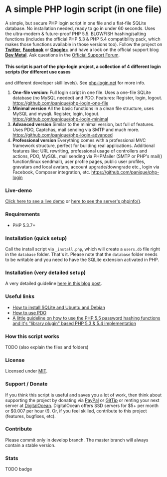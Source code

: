 # A simple PHP login script (in one file)

A simple, but secure PHP login script in one file and a flat-file SQLite database.
No installation needed, ready to go in under 60 seconds. Uses the ultra-modern & future-proof PHP 5.5.
BLOWFISH hashing/salting functions (includes the official PHP 5.3 & PHP 5.4 compatibility pack, which makes those
functions available in those versions too). Follow the project on **[Twitter](https://twitter.com/simplephplogin)**,
**[Facebook](https://www.facebook.com/pages/PHP-Login-Script/461306677235868)** or
**[Google+](https://plus.google.com/104110071861201951660)** and have a look on the official support blog
**[Dev Metal](http://www.dev-metal.com)**. Ask questions in the [Official Support Forum](http://109.75.177.79/forum/).

#### This script is part of the php-login project, a collection of 4 different login scripts (for different use cases
and different developer skill levels). See [php-login.net](http://www.php-login.net) for more info.

1. **One-file version:** Full login script in one file. Uses a one-file SQLite database (no MySQL needed) and PDO.
   Features: Register, login, logout.
   https://github.com/panique/php-login-one-file
2. **Minimal version** All the basic functions in a clean file structure, uses MySQL and mysqli.
   Register, login, logout.
   https://github.com/panique/php-login-minimal
3. **Advanced version** Similar to the minimal version, but full of features.
   Uses PDO, Captchas, mail sending via SMTP and much more.
   https://github.com/panique/php-login-advanced
3. **Professional version** Everything comes with a professional MVC framework structure, perfect for building
   real applications. Additional features like: URL rewriting, professional usage of controllers and actions, PDO, MySQL,
   mail sending via PHPMailer (SMTP or PHP's mail() function/linux sendmail), user profile pages, public user profiles,
   gravatars and local avatars, account upgrade/downgrade etc., login via Facebook, Composer integration, etc.
   https://github.com/panique/php-login

### Live-demo

[Click here to see a live demo](http://php-login.net/demo1.html) or [here to see the server's phpinfo()](http://109.75.177.79:80/).

### Requirements

- PHP 5.3.7+

### Installation (quick setup)

Call the install script via `_install.php`, which will create a `users.db` file right in the `database` folder. That's it.
Please note that the `database` folder needs to be writable and you need to have the SQLite extension activated in PHP.

### Installation (very detailed setup)

A very detailed guideline [here in this blog post](http://www.dev-metal.com/how-to-install-php-login-nets-0-one-file-login-script-on-ubuntu/).

### Useful links

- [How to install SQLite and Ubuntu and Debian](http://www.dev-metal.com/how-to-install-sqlite-driver-for-php-in-ubuntu-debian/)
- [How to use PDO](http://wiki.hashphp.org/PDO_Tutorial_for_MySQL_Developers)
- [A little guideline on how to use the PHP 5.5 password hashing functions and it's "library plugin" based PHP 5.3 & 5.4 implementation](http://www.dev-metal.com/use-php-5-5-password-hashing-functions/)

### How this script works

TODO (also explain the files and folders)

### License

Licensed under [MIT](http://www.opensource.org/licenses/mit-license.php).

### Support / Donate

If you think this script is useful and saves you a lot of work, then think about supporting the project by donating via
[PayPal](https://www.paypal.com/cgi-bin/webscr?cmd=_s-xclick&hosted_button_id=P5YLUK4MW3LDG)
or [GitTip](https://www.gittip.com/Panique/) or renting your next server at
[DigitalOcean](https://www.digitalocean.com/?refcode=40d978532a20). DigitalOcean offers SSD servers for $5+ per month
or $0.007 per hour (!). Or, if you feel skilled, contribute to this project (features, bugfixes, etc).

### Contribute

Please commit only in develop branch. The master branch will always contain a stable version.

### Stats

TODO badge